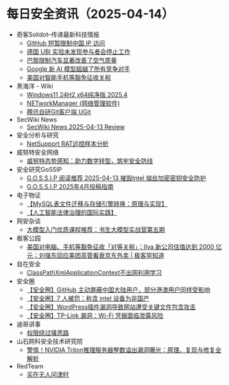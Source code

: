 # 每日安全资讯（2025-04-14）

- 奇客Solidot–传递最新科技情报
  - [GitHub 短暂限制中国 IP 访问](https://www.solidot.org/story?sid=81038)
  - [德国 UBI 实验未发现参与者会停止工作](https://www.solidot.org/story?sid=81037)
  - [巴黎限制汽车显著改善了空气质量](https://www.solidot.org/story?sid=81036)
  - [Google 新 AI 模型超越了所有竞争对手](https://www.solidot.org/story?sid=81035)
  - [美国对智能手机等豁免征收关税](https://www.solidot.org/story?sid=81034)
- 黑海洋 - Wiki
  - [Windows11 24H2 x64纯净版 2025.4](https://blog.upx8.com/2518)
  - [NETworkManager (网络管理软件)](https://blog.upx8.com/4745)
  - [腾讯自研Git客户端 UGit](https://blog.upx8.com/4744)
- SecWiki News
  - [SecWiki News 2025-04-13 Review](http://www.sec-wiki.com/?2025-04-13)
- 安全分析与研究
  - [NetSupport RAT远控样本分析](https://mp.weixin.qq.com/s?__biz=MzA4ODEyODA3MQ==&mid=2247491560&idx=1&sn=f8a595ba91dd5c0ded3f06576029d027&subscene=0)
- 威努特安全网络
  - [威努特态势感知：助力数字转型，筑牢安全防线](https://mp.weixin.qq.com/s?__biz=MzAwNTgyODU3NQ==&mid=2651132345&idx=1&sn=c27d338da8a2878fbb3cffc217edb1a7&subscene=0)
- 安全研究GoSSIP
  - [G.O.S.S.I.P 阅读推荐 2025-04-13 摧毁Intel 熔丝加密密钥安全防护](https://mp.weixin.qq.com/s?__biz=Mzg5ODUxMzg0Ng==&mid=2247500023&idx=1&sn=0bcad408da94f2df6c4e0ba0530befb3&subscene=0)
  - [G.O.S.S.I.P 2025年4月投稿指南](https://mp.weixin.qq.com/s?__biz=Mzg5ODUxMzg0Ng==&mid=2247500023&idx=2&sn=56df65e4e1702c6876581bb0ff5dbd3b&subscene=0)
- 电子物证
  - [【MySQL表文件迁移与存储引擎转换：原理与实现】](https://mp.weixin.qq.com/s?__biz=MzAwNDcwMDgzMA==&mid=2651048398&idx=1&sn=f78df70f676f5b14cef3050fe4de8ecd&subscene=0)
  - [【人工智能法律治理的国际实践】](https://mp.weixin.qq.com/s?__biz=MzAwNDcwMDgzMA==&mid=2651048398&idx=2&sn=f07c1d1ce99b11cbfe4e9ef87586c04b&subscene=0)
- 网安杂谈
  - [大模型入门优质课程推荐：书生大模型实战营第五期](https://mp.weixin.qq.com/s?__biz=MzAwMTMzMDUwNg==&mid=2650889566&idx=1&sn=69146faec6a38e3c4832c979ee424eb0&subscene=0)
- 极客公园
  - [美国对电脑、手机等豁免征收「对等关税」；Ilya 新公司估值达到 2000 亿元；刘强东回应美团高管看衰京东外卖 | 极客早知道](https://mp.weixin.qq.com/s?__biz=MTMwNDMwODQ0MQ==&mid=2653077456&idx=1&sn=ab287bbfcc883d40ccc48086a9ea09ac&subscene=0)
- 自在安全
  - [ClassPathXmlApplicationContext不出网利用学习](https://mp.weixin.qq.com/s?__biz=Mzk0NTU5Mjg0Ng==&mid=2247491691&idx=1&sn=758f1fd9d10910523df81c37e3ea1809&subscene=0)
- 安全圈
  - [【安全圈】GitHub 主动屏蔽中国大陆用户，部分港澳用户同样受影响](https://mp.weixin.qq.com/s?__biz=MzIzMzE4NDU1OQ==&mid=2652069060&idx=1&sn=1633fcbcb48a0517419c5896f8d44571&subscene=0)
  - [【安全圈】7 人被罚：称含 intel 设备为非国产](https://mp.weixin.qq.com/s?__biz=MzIzMzE4NDU1OQ==&mid=2652069060&idx=2&sn=f852ca0193edd06dc0d0f3060d031890&subscene=0)
  - [【安全圈】WordPress插件漏洞导致网站遭受关键文件包含攻击](https://mp.weixin.qq.com/s?__biz=MzIzMzE4NDU1OQ==&mid=2652069060&idx=3&sn=30e98f80aea19e6a87a4765e728b6602&subscene=0)
  - [【安全圈】TP-Link  漏洞：Wi-Fi 凭据面临泄露风险](https://mp.weixin.qq.com/s?__biz=MzIzMzE4NDU1OQ==&mid=2652069060&idx=4&sn=8f7ac8e308536849b9fc926f55d5b341&subscene=0)
- 迪哥讲事
  - [权限绕过骚思路](https://mp.weixin.qq.com/s?__biz=MzIzMTIzNTM0MA==&mid=2247497407&idx=1&sn=04355bc0583f5b5753784d10fdf93e08&subscene=0)
- 山石网科安全技术研究院
  - [警惕！NVIDIA Triton推理服务器整数溢出漏洞曝光：原理、复现与修复全解析](https://mp.weixin.qq.com/s?__biz=MzUzMDUxNTE1Mw==&mid=2247511690&idx=1&sn=6d60fe31b68f04bb55ead2d1e4d7aa70&subscene=0)
- RedTeam
  - [买在无人问津时](https://mp.weixin.qq.com/s?__biz=Mzg5NjAxNjc5OQ==&mid=2247484401&idx=1&sn=5e4dec4941f4e35d7f56396377b263ea&subscene=0)
